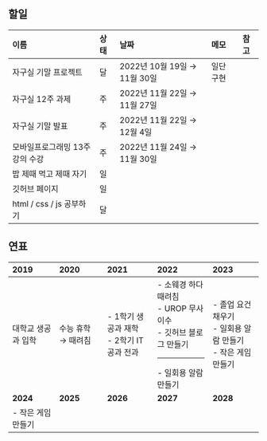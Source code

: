## 할일

| 이름                             | 상태 | 날짜                          | 메모      | 참고 |
| :------------------------------- | :--- | :---------------------------- | :-------- | :--- |
| 자구실 기말 프로젝트              | 달   | 2022년 10월 19일 → 11월 30일 | 일단 구현 |      |
| 자구실 12주 과제                  | 주   | 2022년 11월 22일 → 11월 27일 |            |      |
| 자구실 기말 발표                  | 주   | 2022년 11월 22일 → 12월 4일 |            |      |
| 모바일프로그래밍 13주 강의 수강    | 주   | 2022년 11월 24일 → 11월 30일 |            |      |
| 밥 제때 먹고 제때 자기            | 일   |                               |           |      |
| 깃허브 페이지                    | 일   |                               |           |      |
| html / css / js 공부하기         | 달   |                               |           |      |

## 연표

| **2019**            | **2020**           | **2021**                                  | **2022**                                                                                             | **2023**                                                          |
| :----------------- | :------------------ | :---------------------------------------- | :--------------------------------------------------------------------------------------------------- | :----------------------------------------------------------------- |
| 대학교 생공과 입학  | 수능 휴학 → 때려침  | - 1학기 생공과 재학<br>- 2학기 IT 공과 전과 | - 소웨경 하다 때려침<br />- UROP 무사 이수<br />- 깃허브 블로그 만들기<br /> <hr> - 일회용 알람 만들기 | - 졸업 요건 채우기<br />- 일회용 알람 만들기<br />- 작은 게임 만들기 |
| **2024**          | **2025** | **2026** | **2027** | **2028** |
| - 작은 게임 만들기 |          |          |          |          |
